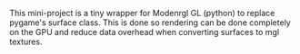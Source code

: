 This mini-project is a tiny wrapper for Modenrgl GL (python) to replace pygame's surface class.
This is done so rendering can be done completely on the GPU and reduce data overhead when converting surfaces to mgl textures.